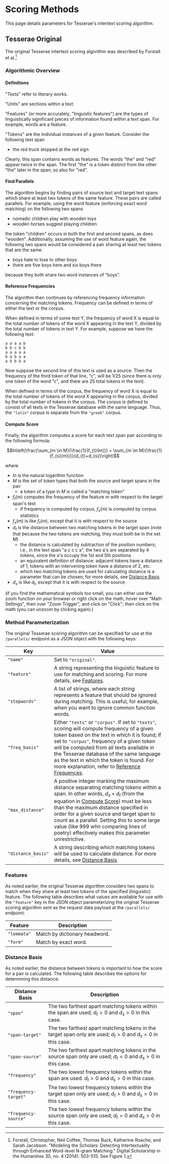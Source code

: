 # Scoring Methods

This page details parameters for Tesserae's intertext scoring algorithm.

## Tesserae Original

The original Tesserae intertext scoring algorithm was described by Forstall et al.[^1]

[^1]: Forstall, Christopher, Neil Coffee, Thomas Buck, Katherine Roache, and Sarah Jacobson. "Modeling the Scholars: Detecting Intertextuality through Enhanced Word-level N-gram Matching." Digital Scholarship in the Humanities 30, no. 4 (2014): 503-515.  See Figure 1.

### Algorithmic Overview

#### Definitions

"Texts" refer to literary works.

"Units" are sections within a text.

"Features" (or more accurately, "linguistic features") are the types of linguistically significant pieces of information found within a text span.  For example, words are a feature.

"Tokens" are the individual instances of a given feature.  Consider the following text span

  * the red truck stopped at the red sign

Clearly, this span contains words as features.  The words "the" and "red" appear twice in the span.  The first "the" is a token distinct from the other "the" later in the span; so also for "red".

#### Find Parallels

The algorithm begins by finding pairs of source text and target text spans which share at least two tokens of the same feature.  These pairs are called parallels.  For example, using the word feature (enforcing exact word matching) on the following two spans

  * nomadic children play with wooden toys
  * wooden horses suggest playing children

the token "children" occurs in both the first and second spans, as does "wooden".  Additionally, assuming the use of word feature again, the following two spans would be considered a pair sharing at least two tokens that are the same:

  * boys hate to lose to other boys
  * there are five boys here and six boys there

because they both share two word instances of "boys".

#### Reference Frequencies

The algorithm then continues by referencing frequency information concerning the matching tokens.  Frequency can be defined in terms of either the text or the corpus.

When defined in terms of some text Y, the frequency of word X is equal to the total number of tokens of the word X appearing in the text Y, divided by the total number of tokens in text Y.  For example, suppose we have the following text:

```
a a a a b
b b c b b
a a a a a
b a b a a
a b b b a
```

Now suppose the second line of this text is used as a source.  Then the frequency of the third token of that line, "c", will be 1/25 (since there is only one token of the word "c", and there are 25 total tokens in the text).

When defined in terms of the corpus, the frequency of word X is equal to the total number of tokens of the word X appearing in the corpus, divided by the total number of tokens in the corpus.  The corpus is defined to consist of all texts in the Tesserae database with the same language.  Thus, the `"latin"` corpus is separate from the `"greek"` corpus.

#### Compute Score

Finally, the algorithm computes a score for each text span pair according to the following formula:

$$ln\left(\frac{\sum_{m \in M}{\frac{1}{f_{t}(m)}} + \sum_{m \in M}{\frac{1}{f_{s}(m)}}}{d_{t}+d_{s}}\right)$$

where

  * $ln$ is the natural logarithm function
  * $M$ is the set of token types that both the source and target spans in the pair
    * a token of a type in $M$ is called a "matching token"
  * $f_t(m)$ computes the frequency of the feature $m$ with respect to the target span's text
    * if frequency is computed by corpus, $f_s(m)$ is computed by corpus statistics
  * $f_s(m)$ is like $f_t(m)$, except that it is with respect to the source
  * $d_t$ is the distance between two matching tokens in the target span (note that because the two tokens are matching, they must both be in the set $M$)
    * the distance is calculated by subtraction of the position numbers; i.e., in the text span "a c c c a", the two a's are separated by 4 tokens, since the a's occupy the 1st and 5th positions
    * an equivalent definition of distance:  adjacent tokens have a distance of 1, tokens with an intervening token have a distance of 2, etc.
    * which two matching tokens are used for calculating distance is a parameter that can be chosen; for more details, see [Distance Basis](#distance-basis)
  * $d_s$ is like $d_t$, except that it is with respect to the source

(if you find the mathematical symbols too small, you can either use the zoom function on your browser or right click on the math, hover over "Math Settings", then over "Zoom Trigger", and click on "Click"; then click on the math (you can unzoom by clicking again).)

### Method Parameterization

The original Tesserae scoring algorithm can be specified for use at the `/parallels/` endpoint as a JSON object with the following keys:

|Key|Value|
|---|---|
|`"name"`|Set to `"original"`.|
|`"feature"`|A string representing the linguistic feature to use for matching and scoring.  For more details, see [Features](#features).|
|`"stopwords"`|A list of strings, where each string represents a feature that should be ignored during matching.  This is useful, for example, when you want to ignore common function words.|
|`"freq_basis"`|Either `"texts"` or `"corpus"`.  If set to `"texts"`, scoring will compute frequency of a given token based on the text in which it is found; if set to `"corpus"`, frequency of a given token will be computed from all texts available in the Tesserae database of the same language as the text in which the token is found.  For more explanation, refer to [Reference Frequences](#reference-frequencies).|
|`"max_distance"`|A positive integer marking the maximum distance separating matching tokens within a span.  In other words, $d_s + d_t$ (from the equation in [Compute Score](#compute-score)) must be less than the maximum distance specified in order for a given source and target span to count as a parallel.  Setting this to some large value (like 999 whn comparing lines of poetry) effectively makes this parameter unrestrictive.|
|`"distance_basis"`|A string describing which matching tokens will be used to calculate distance.  For more details, see [Distance Basis](#distance-basis).|

### Features

As noted earlier, the original Tesserae algorithm considers two spans to match when they share at least two tokens of the specified (linguistic) feature.  The following table describes what values are available for use with the `"feature"` key in the JSON object parameterizing the original Tesserae scoring algorithm sent as the request data payload at the `/parallels/` endpoint:

|Feature|Description|
|---|---|
|`"lemmata"`|Match by dictionary headword.|
|`"form"`|Match by exact word.|

### Distance Basis

As noted earlier, the distance between tokens is important to how the score for a pair is calculated.  The following table describes the options for determining this distance:

|Distance Basis|Description|
|---|---|
|`"span"`|The two farthest apart matching tokens within the span are used; $d_t>0$ and $d_s>0$ in this case.|
|`"span-target"`|The two farthest apart matching tokens in the target span only are used; $d_t>0$ and $d_s=0$ in this case.|
|`"span-source"`|The two farthest apart matching tokens in the source span only are used; $d_t=0$ and $d_s>0$ in this case.|
|`"frequency"`|The two lowest frequency tokens within the span are used. $d_t>0$ and $d_s>0$ in this case.|
|`"frequency-target"`|The two lowest frequency tokens within the target span only are used; $d_t>0$ and $d_s=0$ in this case.|
|`"frequency-source"`|The two lowest frequency tokens within the source span only are used; $d_t=0$ and $d_s>0$ in this case.|

